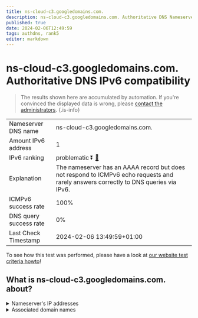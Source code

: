 ```yaml
---
title: ns-cloud-c3.googledomains.com.
description: ns-cloud-c3.googledomains.com. Authoritative DNS Nameserver IPv6 compatibility
published: true
date: 2024-02-06T12:49:59
tags: authdns, rank5
editor: markdown
---
```


# ns-cloud-c3.googledomains.com. Authoritative DNS IPv6 compatibility

> The results shown here are accumulated by automation. If you're convinced the displayed data is wrong, please [contact the administrators](/howto/chat). 
{.is-info}




|   |   |
| - | - |
| Nameserver DNS name | ns-cloud-c3.googledomains.com.
| Amount IPv6 address | 1
| IPv6 ranking | problematic :arrow_double_down: [🔗](/howto/ranking) |
| Explanation | The nameserver has an AAAA record but does not respond to ICMPv6 echo requests and rarely answers correctly to DNS queries via IPv6. |
| ICMPv6 success rate | 100%|
| DNS query success rate | 0% |
| Last Check Timestamp | 2024-02-06 13:49:59+01:00 |

To see how this test was performed, please have a look at [our website test criteria howto](/howto/testcriteria/authdns)!


## What is ns-cloud-c3.googledomains.com. about?




<details>
<summary>Nameserver's IP addresses</summary>

2001:4860:4802:36::6c

</details>



<details>
<summary>Associated domain names</summary>

www.tensorflow.org

</details>
